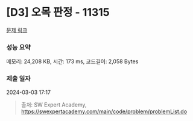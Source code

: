 # [D3] 오목 판정 - 11315 

[문제 링크](https://swexpertacademy.com/main/code/problem/problemDetail.do?contestProbId=AXaSUPYqPYMDFASQ) 

### 성능 요약

메모리: 24,208 KB, 시간: 173 ms, 코드길이: 2,058 Bytes

### 제출 일자

2024-03-03 17:17



> 출처: SW Expert Academy, https://swexpertacademy.com/main/code/problem/problemList.do